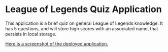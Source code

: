 # League of Legends Quiz Application

This application is a brief quiz on general League of Legends knowledge.  It has 5 questions, and will store high scores with an associated name, that persists in local storage.

[Here is a screenshot of the deployed application.](./assets/quizscreenshot.png)